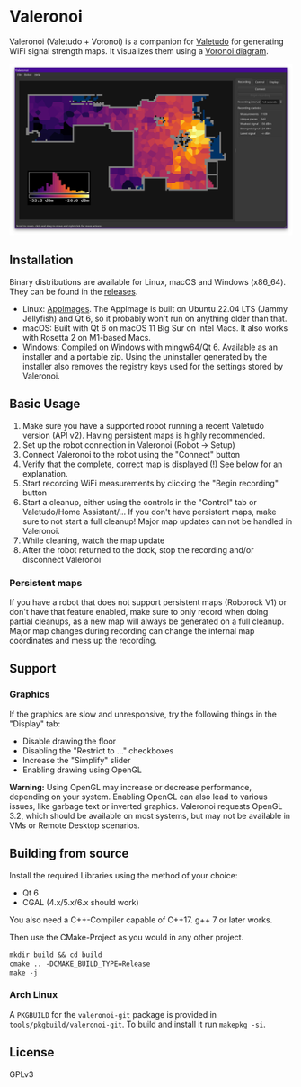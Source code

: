 # Valeronoi

Valeronoi (Valetudo + Voronoi) is a companion for [Valetudo](https://valetudo.cloud) for generating WiFi signal strength maps. It visualizes them using a [Voronoi diagram](https://en.wikipedia.org/wiki/Voronoi_diagram).

![Screenshot](assets/screenshot.png)

## Installation

Binary distributions are available for Linux, macOS and Windows (x86_64). They can be found in the [releases](https://github.com/ccoors/Valeronoi/releases).

- Linux: [AppImages](https://appimage.org/). The AppImage is built on Ubuntu 22.04 LTS (Jammy Jellyfish) and Qt 6, so it probably won't run on anything older than that.
- macOS: Built with Qt 6 on macOS 11 Big Sur on Intel Macs. It also works with Rosetta 2 on M1-based Macs.
- Windows: Compiled on Windows with mingw64/Qt 6. Available as an installer and a portable zip. Using the uninstaller generated by the installer also removes the registry keys used for the settings stored by Valeronoi.

## Basic Usage

1. Make sure you have a supported robot running a recent Valetudo version (API v2). Having persistent maps is highly recommended.
2. Set up the robot connection in Valeronoi (Robot -> Setup)
3. Connect Valeronoi to the robot using the "Connect" button
4. Verify that the complete, correct map is displayed (!) See below for an explanation.
5. Start recording WiFi measurements by clicking the "Begin recording" button
6. Start a cleanup, either using the controls in the "Control" tab or Valetudo/Home Assistant/... If you don't have persistent maps, make sure to not start a full cleanup! Major map updates can not be handled in Valeronoi.
7. While cleaning, watch the map update
8. After the robot returned to the dock, stop the recording and/or disconnect Valeronoi

### Persistent maps

If you have a robot that does not support persistent maps (Roborock V1) or don't have that feature enabled, make sure to only record when doing partial cleanups, as a new map will always be generated on a full cleanup. Major map changes during recording can change the internal map coordinates and mess up the recording.

## Support

### Graphics

If the graphics are slow and unresponsive, try the following things in the "Display" tab:

- Disable drawing the floor
- Disabling the "Restrict to ..." checkboxes
- Increase the "Simplify" slider
- Enabling drawing using OpenGL

**Warning:** Using OpenGL may increase or decrease performance, depending on your system. Enabling OpenGL can also lead to various issues, like garbage text or inverted graphics. Valeronoi requests OpenGL 3.2, which should be available on most systems, but may not be available in VMs or Remote Desktop scenarios.

## Building from source

Install the required Libraries using the method of your choice:

- Qt 6
- CGAL (4.x/5.x/6.x should work)

You also need a C++-Compiler capable of C++17. g++ 7 or later works.

Then use the CMake-Project as you would in any other project.

```
mkdir build && cd build
cmake .. -DCMAKE_BUILD_TYPE=Release
make -j
```

### Arch Linux

A `PKGBUILD` for the `valeronoi-git` package is provided in `tools/pkgbuild/valeronoi-git`. To build and install it run `makepkg -si`.

## License

GPLv3
